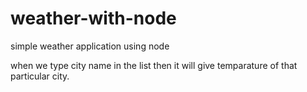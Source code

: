 # weather-with-node
simple weather application using node


when we type city name in the list then it will give temparature of that particular city.
